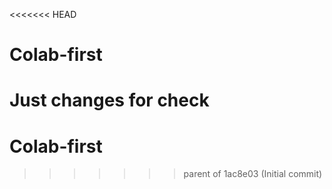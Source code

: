<<<<<<< HEAD
# Colab-first

Just changes for check
=======
# Colab-first
>>>>>>> parent of 1ac8e03 (Initial commit)
